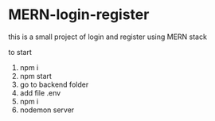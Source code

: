 # MERN-login-register
this is a small project of login and register using MERN stack

to start
1) npm i
2) npm start
3) go to backend folder
4) add file .env 
5) npm i
6) nodemon server

